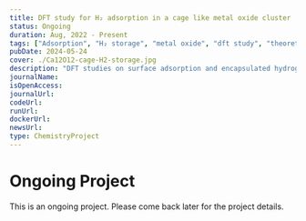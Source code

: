 ```yaml
---
title: DFT study for H₂ adsorption in a cage like metal oxide cluster
status: Ongoing
duration: Aug, 2022 - Present
tags: ["Adsorption", "H₂ storage", "metal oxide", "dft study", "theoretical", "ongoing"]
pubDate: 2024-05-24
cover: ./Ca12O12-cage-H2-storage.jpg
description: "DFT studies on surface adsorption and encapsulated hydrogen storage in a cage like metal oxide cluster."
journalName: 
isOpenAccess: 
journalUrl: 
codeUrl: 
runUrl: 
dockerUrl: 
newsUrl: 
type: ChemistryProject
---
```

# Ongoing Project
This is an ongoing project. Please come back later for the project details.